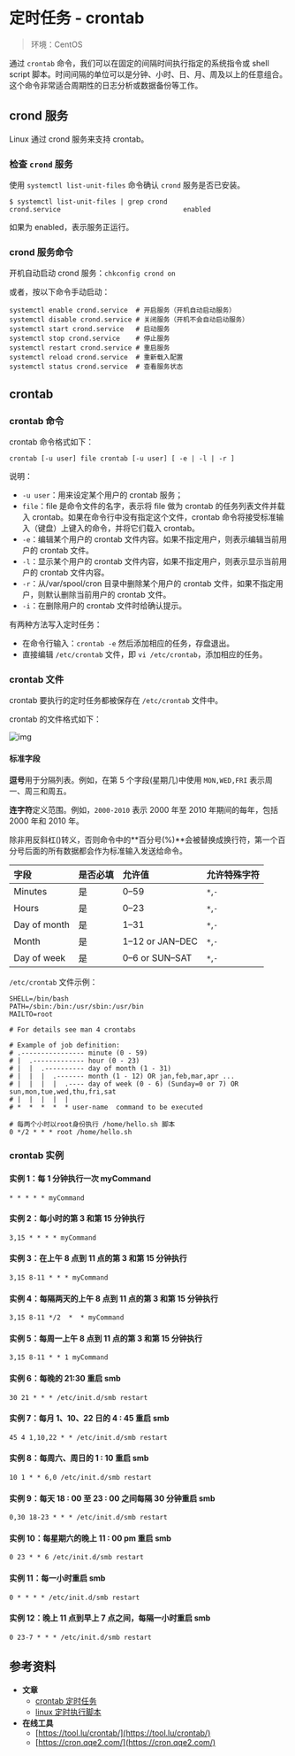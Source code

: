 # 定时任务 - crontab

> 环境：CentOS

通过 `crontab` 命令，我们可以在固定的间隔时间执行指定的系统指令或 shell script 脚本。时间间隔的单位可以是分钟、小时、日、月、周及以上的任意组合。这个命令非常适合周期性的日志分析或数据备份等工作。

## crond 服务

Linux 通过 crond 服务来支持 crontab。

### 检查 `crond` 服务

使用 `systemctl list-unit-files` 命令确认 `crond` 服务是否已安装。

```shell
$ systemctl list-unit-files | grep crond
crond.service                               enabled
```

如果为 enabled，表示服务正运行。

### crond 服务命令

开机自动启动 crond 服务：`chkconfig crond on`

或者，按以下命令手动启动：

```shell
systemctl enable crond.service  # 开启服务（开机自动启动服务）
systemctl disable crond.service # 关闭服务（开机不会自动启动服务）
systemctl start crond.service   # 启动服务
systemctl stop crond.service    # 停止服务
systemctl restart crond.service # 重启服务
systemctl reload crond.service  # 重新载入配置
systemctl status crond.service  # 查看服务状态
```

## crontab

### crontab 命令

crontab 命令格式如下：

```shell
crontab [-u user] file crontab [-u user] [ -e | -l | -r ]
```

说明：

- `-u user`：用来设定某个用户的 crontab 服务；
- `file`：file 是命令文件的名字，表示将 file 做为 crontab 的任务列表文件并载入 crontab。如果在命令行中没有指定这个文件，crontab 命令将接受标准输入（键盘）上键入的命令，并将它们载入 crontab。
- `-e`：编辑某个用户的 crontab 文件内容。如果不指定用户，则表示编辑当前用户的 crontab 文件。
- `-l`：显示某个用户的 crontab 文件内容，如果不指定用户，则表示显示当前用户的 crontab 文件内容。
- `-r`：从/var/spool/cron 目录中删除某个用户的 crontab 文件，如果不指定用户，则默认删除当前用户的 crontab 文件。
- `-i`：在删除用户的 crontab 文件时给确认提示。

有两种方法写入定时任务：

- 在命令行输入：`crontab -e` 然后添加相应的任务，存盘退出。
- 直接编辑 `/etc/crontab` 文件，即 `vi /etc/crontab`，添加相应的任务。

### crontab 文件

crontab 要执行的定时任务都被保存在 `/etc/crontab` 文件中。

crontab 的文件格式如下：

![img](https://raw.githubusercontent.com/dunwu/images/master/snap/20200211113339.png)

#### 标准字段

**逗号**用于分隔列表。例如，在第 5 个字段(星期几)中使用 `MON,WED,FRI` 表示周一、周三和周五。

**连字符**定义范围。例如，`2000-2010` 表示 2000 年至 2010 年期间的每年，包括 2000 年和 2010 年。

除非用反斜杠(\)转义，否则命令中的**百分号(%)**会被替换成换行符，第一个百分号后面的所有数据都会作为标准输入发送给命令。

| 字段         | 是否必填 | 允许值          | 允许特殊字符 |
| :----------- | :------- | :-------------- | :----------- |
| Minutes      | 是       | 0–59            | `*`,`-`      |
| Hours        | 是       | 0–23            | `*`,`-`      |
| Day of month | 是       | 1–31            | `*`,`-`      |
| Month        | 是       | 1–12 or JAN–DEC | `*`,`-`      |
| Day of week  | 是       | 0–6 or SUN–SAT  | `*`,`-`      |

`/etc/crontab` 文件示例：

```shell
SHELL=/bin/bash
PATH=/sbin:/bin:/usr/sbin:/usr/bin
MAILTO=root

# For details see man 4 crontabs

# Example of job definition:
# .---------------- minute (0 - 59)
# |  .------------- hour (0 - 23)
# |  |  .---------- day of month (1 - 31)
# |  |  |  .------- month (1 - 12) OR jan,feb,mar,apr ...
# |  |  |  |  .---- day of week (0 - 6) (Sunday=0 or 7) OR sun,mon,tue,wed,thu,fri,sat
# |  |  |  |  |
# *  *  *  *  * user-name  command to be executed

# 每两个小时以root身份执行 /home/hello.sh 脚本
0 */2 * * * root /home/hello.sh
```

### crontab 实例

#### 实例 1：每 1 分钟执行一次 myCommand

```shell
* * * * * myCommand
```

#### 实例 2：每小时的第 3 和第 15 分钟执行

```shell
3,15 * * * * myCommand
```

#### 实例 3：在上午 8 点到 11 点的第 3 和第 15 分钟执行

```shell
3,15 8-11 * * * myCommand
```

#### 实例 4：每隔两天的上午 8 点到 11 点的第 3 和第 15 分钟执行

```shell
3,15 8-11 */2  *  * myCommand
```

#### 实例 5：每周一上午 8 点到 11 点的第 3 和第 15 分钟执行

```shell
3,15 8-11 * * 1 myCommand
```

#### 实例 6：每晚的 21:30 重启 smb

```shell
30 21 * * * /etc/init.d/smb restart
```

#### 实例 7：每月 1、10、22 日的 4 : 45 重启 smb

```shell
45 4 1,10,22 * * /etc/init.d/smb restart
```

#### 实例 8：每周六、周日的 1 : 10 重启 smb

```shell
10 1 * * 6,0 /etc/init.d/smb restart
```

#### 实例 9：每天 18 : 00 至 23 : 00 之间每隔 30 分钟重启 smb

```shell
0,30 18-23 * * * /etc/init.d/smb restart
```

#### 实例 10：每星期六的晚上 11 : 00 pm 重启 smb

```shell
0 23 * * 6 /etc/init.d/smb restart
```

#### 实例 11：每一小时重启 smb

```shell
0 * * * * /etc/init.d/smb restart
```

#### 实例 12：晚上 11 点到早上 7 点之间，每隔一小时重启 smb

```shell
0 23-7 * * * /etc/init.d/smb restart
```

## 参考资料

- **文章**
  - [crontab 定时任务](https://linuxtools-rst.readthedocs.io/zh_CN/latest/tool/crontab.html)
  - [linux 定时执行脚本](https://blog.csdn.net/z_yong_cool/article/details/79288397)
- **在线工具**
  - [https://tool.lu/crontab/](https://tool.lu/crontab/)
  - [https://cron.qqe2.com/](https://cron.qqe2.com/)
